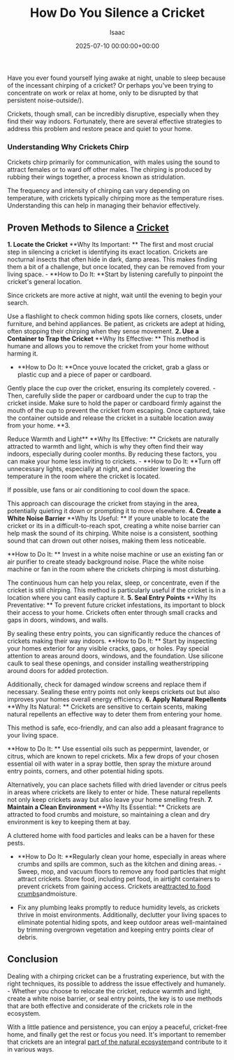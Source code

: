 ﻿---
title: How Do You Silence a Cricket
description: Have you ever found yourself lying awake at night, unable to sleep because of the incessant chirping of a cricket? Or perhaps you've been trying to...
slug: /how-do-you-silence-a-cricket/
date: 2025-07-10 00:00:00+00:00
lastmod: 2025-07-10 00:00:00+03:00
author: Isaac
categories:

- Crickets

- Guide
tags:

- crickets

- cricket
layout: post
---

Have you ever found yourself lying awake at night, unable to sleep because of the incessant chirping of a cricket? Or perhaps you've been trying to concentrate on work or relax at home, only to be disrupted by that persistent noise-outside/).

Crickets, though small, can be incredibly disruptive, especially when they find their way indoors. Fortunately, there are several effective strategies to address this problem and restore peace and quiet to your home.

###  Understanding Why Crickets Chirp

Crickets chirp primarily for communication, with males using the sound to attract females or to ward off other males. The chirping is produced by rubbing their wings together, a process known as stridulation.

The frequency and intensity of chirping can vary depending on temperature, with crickets typically chirping more as the temperature rises. Understanding this can help in managing their behavior effectively.

##  Proven Methods to Silence a [Cricket](https://pestpolicy.com/are-crickets-good-or-bad/)

**1. Locate the Cricket** **Why Its Important: ** The first and most crucial step in silencing a cricket is identifying its exact location. Crickets are nocturnal insects that often hide in dark, damp areas. This makes finding them a bit of a challenge, but once located, they can be removed from your living space. - **How to Do It: **Start by listening carefully to pinpoint the cricket's general location.

Since crickets are more active at night, wait until the evening to begin your search.

Use a flashlight to check common hiding spots like corners, closets, under furniture, and behind appliances. Be patient, as crickets are adept at hiding, often stopping their chirping when they sense movement. **2. Use a Container to Trap the Cricket** **Why Its Effective: ** This method is humane and allows you to remove the cricket from your home without harming it.

- **How to Do It: **Once youve located the cricket, grab a glass or plastic cup and a piece of paper or cardboard.

Gently place the cup over the cricket, ensuring its completely covered. - Then, carefully slide the paper or cardboard under the cup to trap the cricket inside. Make sure to hold the paper or cardboard firmly against the mouth of the cup to prevent the cricket from escaping. Once captured, take the container outside and release the cricket in a suitable location away from your home. **3.

Reduce Warmth and Light** **Why Its Effective: ** Crickets are naturally attracted to warmth and light, which is why they often find their way indoors, especially during cooler months. By reducing these factors, you can make your home less inviting to crickets. - **How to Do It: **Turn off unnecessary lights, especially at night, and consider lowering the temperature in the room where the cricket is located.

If possible, use fans or air conditioning to cool down the space.

This approach can discourage the cricket from staying in the area, potentially quieting it down or prompting it to move elsewhere. **4. Create a White Noise Barrier** **Why Its Useful: ** If youre unable to locate the cricket or its in a difficult-to-reach spot, creating a white noise barrier can help mask the sound of its chirping. White noise is a consistent, soothing sound that can drown out other noises, making them less noticeable.

**How to Do It: ** Invest in a white noise machine or use an existing fan or air purifier to create steady background noise. Place the white noise machine or fan in the room where the crickets chirping is most disturbing.

The continuous hum can help you relax, sleep, or concentrate, even if the cricket is still chirping. This method is particularly useful if the cricket is in a location where you cant easily capture it. **5. Seal Entry Points** **Why Its Preventative: ** To prevent future cricket infestations, its important to block their access to your home. Crickets often enter through small cracks and gaps in doors, windows, and walls.

By sealing these entry points, you can significantly reduce the chances of crickets making their way indoors. **How to Do It: ** Start by inspecting your homes exterior for any visible cracks, gaps, or holes. Pay special attention to areas around doors, windows, and the foundation. Use silicone caulk to seal these openings, and consider installing weatherstripping around doors for added protection.

Additionally, check for damaged window screens and replace them if necessary. Sealing these entry points not only keeps crickets out but also improves your homes overall energy efficiency. **6. Apply Natural Repellents** **Why Its Natural: ** Crickets are sensitive to certain scents, making natural repellents an effective way to deter them from entering your home.

This method is safe, eco-friendly, and can also add a pleasant fragrance to your living space.

**How to Do It: ** Use essential oils such as peppermint, lavender, or citrus, which are known to repel crickets. Mix a few drops of your chosen essential oil with water in a spray bottle, then spray the mixture around entry points, corners, and other potential hiding spots.

Alternatively, you can place sachets filled with dried lavender or citrus peels in areas where crickets are likely to enter or hide. These natural repellents not only keep crickets away but also leave your home smelling fresh. **7. Maintain a Clean Environment** **Why Its Essential: ** Crickets are attracted to food crumbs and moisture, so maintaining a clean and dry environment is key to keeping them at bay.

A cluttered home with food particles and leaks can be a haven for these pests.

- **How to Do It: **Regularly clean your home, especially in areas where crumbs and spills are common, such as the kitchen and dining areas. - Sweep, mop, and vacuum floors to remove any food particles that might attract crickets. Store food, including pet food, in airtight containers to prevent crickets from gaining access. Crickets are[attracted to food crumbs](https://pestpolicy.com/are-crickets-herbivores-or-omnivores/)andmoisture.

- Fix any plumbing leaks promptly to reduce humidity levels, as crickets thrive in moist environments. Additionally, declutter your living spaces to eliminate potential hiding spots, and keep outdoor areas well-maintained by trimming overgrown vegetation and keeping entry points clear of debris.

##  Conclusion

Dealing with a chirping cricket can be a frustrating experience, but with the right techniques, its possible to address the issue effectively and humanely. - Whether you choose to relocate the cricket, reduce warmth and light, create a white noise barrier, or seal entry points, the key is to use methods that are both effective and considerate of the crickets role in the ecosystem.

With a little patience and persistence, you can enjoy a peaceful, cricket-free home, and finally get the rest or focus you need. It's important to remember that crickets are an integral [part of the natural ecosystem](https://pestpolicy.com/are-crickets-good-or-bad/)and contribute to it in various ways.
